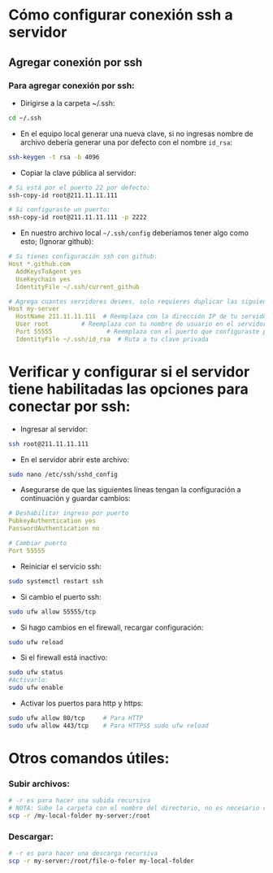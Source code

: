# Cómo configurar conexión ssh a servidor
## Agregar conexión por ssh
### Para agregar conexión por ssh:
- Dirigirse a la carpeta ~/.ssh: 
```bash
cd ~/.ssh
```
- En el equipo local generar una nueva clave, si no ingresas nombre de archivo debería generar una por defecto con el nombre `id_rsa`: 
```bash
ssh-keygen -t rsa -b 4096
```

- Copiar la clave pública al servidor: 
```bash
# Si está por el puerto 22 por defecto:
ssh-copy-id root@211.11.11.111

# Si configuraste un puerto:
ssh-copy-id root@211.11.11.111 -p 2222
```

- En nuestro archivo local `~/.ssh/config` deberíamos tener algo como esto; (Ignorar github):
```yaml
# Si tienes configuración ssh con github:
Host *.github.com
  AddKeysToAgent yes
  UseKeychain yes
  IdentityFile ~/.ssh/current_github

# Agrega cuantos servidores desees, solo requieres duplicar las siguientes líneas, puedes usar el mismo IdentifyFile para todos los servidores:
Host my-server
  HostName 211.11.11.111  # Reemplaza con la dirección IP de tu servidor
  User root         # Reemplaza con tu nombre de usuario en el servidor
  Port 55555               # Reemplaza con el puerto que configuraste para SSH
  IdentityFile ~/.ssh/id_rsa  # Ruta a tu clave privada
```

# Verificar y configurar si el servidor tiene habilitadas las opciones para conectar por ssh:
- Ingresar al servidor:
```bash
ssh root@211.11.11.111
```

- En el servidor abrir este archivo: 
```bash
sudo nano /etc/ssh/sshd_config
```

- Asegurarse de que las siguientes líneas tengan la configuración a continuación y guardar cambios: 
```yaml
# Deshabilitar ingreso por puerto
PubkeyAuthentication yes
PasswordAuthentication no

# Cambiar puerto
Port 55555
```

- Reiniciar el servicio ssh: 
```bash
sudo systemctl restart ssh
```
- Si cambio el puerto ssh: 
```bash
sudo ufw allow 55555/tcp
```
- Si hago cambios en el firewall, recargar configuración: 
```bash
sudo ufw reload
```
- Si el firewall está inactivo: 
```bash
sudo ufw status 
#Activarlo: 
sudo ufw enable
```

- Activar los puertos para http y https:
```bash
sudo ufw allow 80/tcp     # Para HTTP
sudo ufw allow 443/tcp    # Para HTTPS$ sudo ufw reload
```

# Otros comandos útiles:
### Subir archivos:
```bash
# -r es para hacer una subida recursiva
# NOTA: Sube la carpeta con el nombre del directorio, no es necesario crear otra carpeta en el servidor
scp -r /my-local-folder my-server:/root
```

### Descargar:
```bash
# -r es para hacer una descarga recursiva
scp -r my-server:/root/file-o-foler my-local-folder
```
